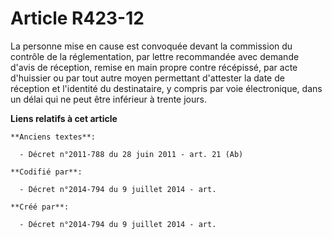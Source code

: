 # Article R423-12

La personne mise en cause est convoquée devant la commission du contrôle de la réglementation, par lettre recommandée avec
demande d'avis de réception, remise en main propre contre récépissé, par acte d'huissier ou par tout autre moyen permettant
d'attester la date de réception et l'identité du destinataire, y compris par voie électronique, dans un délai qui ne peut
être inférieur à trente jours.

**Liens relatifs à cet article**

	**Anciens textes**:

	  - Décret n°2011-788 du 28 juin 2011 - art. 21 (Ab)

	**Codifié par**:

	  - Décret n°2014-794 du 9 juillet 2014 - art.

	**Créé par**:

	  - Décret n°2014-794 du 9 juillet 2014 - art.
